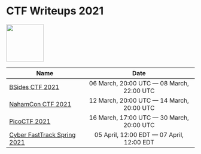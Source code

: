 # CTF Writeups 2021

<a href="https://ctftime.org/"><img src="https://ctftime.org/static/images/ct/logo.svg" width=100></a>

|Name|Date|
|-|:-:|
| [BSides CTF 2021](BSidesSF-CTF) | 06 March, 20:00 UTC — 08 March, 22:00 UTC |
| [NahamCon CTF 2021](NahamCon-CTF) | 12 March, 20:00 UTC — 14 March, 20:00 UTC |
| [PicoCTF 2021](PicoCTF) | 16 March, 17:00 UTC — 30 March, 20:00 UTC |
| [Cyber FastTrack Spring 2021](Cyber-FastTrack-Spring) | 05 April, 12:00 EDT — 07 April, 12:00 EDT |
